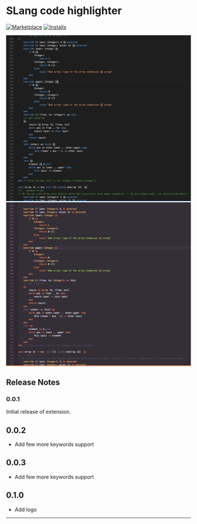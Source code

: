# SLang code highlighter

[![Marketplace](https://vsmarketplacebadge.apphb.com/version/alikhil.slang-code-highlighter.svg)](https://marketplace.visualstudio.com/items?itemName=alikhil.slang-code-highlighter#overview) [![Installs](https://vsmarketplacebadge.apphb.com/installs-short/alikhil.slang-code-highlighter.svg)](https://marketplace.visualstudio.com/items?itemName=alikhil.slang-code-highlighter#overview)

![VsCode Dark Theme](images/vscode-dark.png)
![Newton Rainglow Theme](images/newton-rainglow.png)

<!-- 
> Tip: Many popular extensions utilize animations. This is an excellent way to show off your extension! We recommend short, focused animations that are easy to follow. -->


<!-- ## Known Issues -->


## Release Notes


### 0.0.1

Initial release of extension.

## 0.0.2

- Add few more keywords support

## 0.0.3

- Add few more keywords support

## 0.1.0

- Add logo

-----------------------------------------------------------------------------------------------------------
